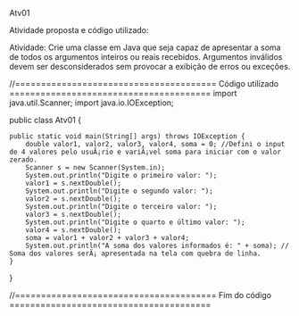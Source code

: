  Atv01

Atividade proposta e código utilizado:

Atividade:
Crie uma classe em Java que seja capaz de apresentar a soma de todos os argumentos inteiros ou reais recebidos. Argumentos inválidos devem ser desconsiderados sem provocar a exibição de erros ou  exceções.

//======================================= Código utilizado =======================================
import java.util.Scanner;
import java.io.IOException;

public class Atv01 {

    public static void main(String[] args) throws IOException {
        double valor1, valor2, valor3, valor4, soma = 0; //Defini o input de 4 valores pelo usuÃ¡rio e variÃ¡vel soma para iniciar com o valor zerado. 
        Scanner s = new Scanner(System.in);
        System.out.println("Digite o primeiro valor: ");
        valor1 = s.nextDouble();
        System.out.println("Digite o segundo valor: ");
        valor2 = s.nextDouble();
        System.out.println("Digite o terceiro valor: ");
        valor3 = s.nextDouble();
        System.out.println("Digite o quarto e último valor: ");
        valor4 = s.nextDouble();
        soma = valor1 + valor2 + valor3 + valor4;
        System.out.println("A soma dos valores informados é: " + soma); // Soma dos valores serÃ¡ apresentada na tela com quebra de linha.
    }
}

//======================================= Fim do código =======================================
